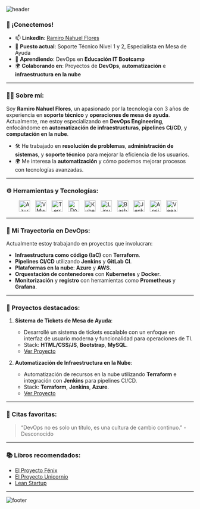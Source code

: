 ![header](https://capsule-render.vercel.app/api?type=waving&color=0:0d47a1,100:42a5f5&text=Portafolio%20de%20Ramiro%20Flores&height=200&section=header&fontSize=45&fontColor=ffffff&animation=fadeIn&fontAlignY=40)

### 🚀 ¡Conectemos!
- 📫 **LinkedIn**: [Ramiro Nahuel Flores](https://www.linkedin.com/in/ramiro-nahuel-flores/)
- 💼 **Puesto actual**: Soporte Técnico Nivel 1 y 2, Especialista en Mesa de Ayuda
- 🌱 **Aprendiendo**: DevOps en **Educación IT Bootcamp**
- 🌍 **Colaborando en**: Proyectos de **DevOps**, **automatización** e **infraestructura en la nube**

---

### 👨‍💻 Sobre mí:
Soy **Ramiro Nahuel Flores**, un apasionado por la tecnología con 3 años de experiencia en **soporte técnico** y **operaciones de mesa de ayuda**. Actualmente, me estoy especializando en **DevOps Engineering**, enfocándome en **automatización de infraestructuras**, **pipelines CI/CD**, y **computación en la nube**.

- 🛠️ He trabajado en **resolución de problemas**, **administración de sistemas**, y **soporte técnico** para mejorar la eficiencia de los usuarios.
- 🌍 Me interesa la **automatización** y cómo podemos mejorar procesos con tecnologías avanzadas.

---

### ⚙️ Herramientas y Tecnologías:

<div align="center">
  <img src="https://img.shields.io/badge/-Azure-0078D4?style=for-the-badge&logo=microsoft-azure&logoColor=white" alt="Azure" height="30" style="margin-right:10px;">
  <img src="https://img.shields.io/badge/-VMware-607078?style=for-the-badge&logo=vmware&logoColor=white" alt="VMware" height="30" style="margin-right:10px;">
  <img src="https://img.shields.io/badge/-Terraform-5C4EE5?style=for-the-badge&logo=terraform&logoColor=white" alt="Terraform" height="30" style="margin-right:10px;">
  <img src="https://img.shields.io/badge/-Docker-0db7ed?style=for-the-badge&logo=docker&logoColor=white" alt="Docker" height="30" style="margin-right:10px;">
  <img src="https://img.shields.io/badge/-Kubernetes-326CE5?style=for-the-badge&logo=kubernetes&logoColor=white" alt="Kubernetes" height="30" style="margin-right:10px;">
  <img src="https://img.shields.io/badge/-Linux-FCC624?style=for-the-badge&logo=linux&logoColor=black" alt="Linux" height="30" style="margin-right:10px;">
  <img src="https://img.shields.io/badge/-Bash-4EAA25?style=for-the-badge&logo=gnu-bash&logoColor=white" alt="Bash" height="30" style="margin-right:10px;">
  <img src="https://img.shields.io/badge/-Jenkins-D24939?style=for-the-badge&logo=jenkins&logoColor=white" alt="Jenkins" height="30" style="margin-right:10px;">
  <img src="https://img.shields.io/badge/-Ansible-EE0000?style=for-the-badge&logo=ansible&logoColor=white" alt="Ansible" height="30" style="margin-right:10px;">
  <img src="https://img.shields.io/badge/-Veeam-00A93E?style=for-the-badge&logo=veeam&logoColor=white" alt="Veeam" height="30" style="margin-right:10px;">
</div>

---

### 🚀 Mi Trayectoria en DevOps:

Actualmente estoy trabajando en proyectos que involucran:

- **Infraestructura como código (IaC)** con **Terraform**.
- **Pipelines CI/CD** utilizando **Jenkins** y **GitLab CI**.
- **Plataformas en la nube**: **Azure** y **AWS**.
- **Orquestación de contenedores** con **Kubernetes** y **Docker**.
- **Monitorización** y **registro** con herramientas como **Prometheus** y **Grafana**.

---

### 🌟 Proyectos destacados:

1. **Sistema de Tickets de Mesa de Ayuda**:
   - Desarrollé un sistema de tickets escalable con un enfoque en interfaz de usuario moderna y funcionalidad para operaciones de TI.
   - Stack: **HTML/CSS/JS**, **Bootstrap**, **MySQL**.
   - [Ver Proyecto](https://github.com/ramiro0987/helpdesk-system)

2. **Automatización de Infraestructura en la Nube**:
   - Automatización de recursos en la nube utilizando **Terraform** e integración con **Jenkins** para pipelines CI/CD.
   - Stack: **Terraform**, **Jenkins**, **Azure**.
   - [Ver Proyecto](https://github.com/ramiro0987/devops-infra-automation)

---

### 📖 Citas favoritas:
> “DevOps no es solo un título, es una cultura de cambio continuo.” - Desconocido

---

### 📚 Libros recomendados:
- [El Proyecto Fénix](https://www.amazon.com/Phoenix-Project-DevOps-Helping-Business-ebook/dp/B078Y98RG8)
- [El Proyecto Unicornio](https://www.amazon.com/Unicorn-Project-Developers-Disruption-Thriving-ebook/dp/B07QT9QR41)
- [Lean Startup](https://www.amazon.com/Lean-Startup-Entrepreneurs-Continuous-Innovation-ebook/dp/B004J4XGN6)

---

![footer](https://capsule-render.vercel.app/api?type=waving&color=0:42a5f5,100:0d47a1&height=150&section=footer&fontSize=25&fontColor=ffffff)
